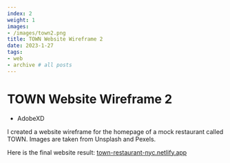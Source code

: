 ```yaml
---
index: 2
weight: 1
images:
- /images/town2.png
title: TOWN Website Wireframe 2
date: 2023-1-27
tags:
- web
- archive # all posts
---
```


# TOWN Website Wireframe 2
- AdobeXD

I created a website wireframe for the homepage of a mock restaurant called TOWN. Images are taken from Unsplash and Pexels.

Here is the final website result: <a target="_blank" href="https://town-restaurant-nyc.netlify.app/" style="color: var(--main);" onmouseover="this.style.color='var(--dark)'" onmouseout="this.style.color='var(--main)'">town-restaurant-nyc.netlify.app</a>